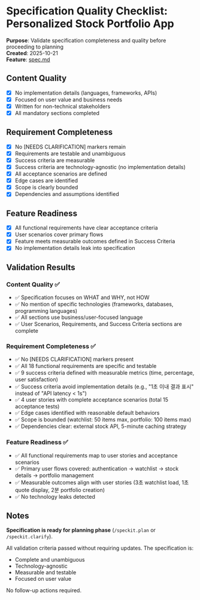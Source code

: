 # Specification Quality Checklist: Personalized Stock Portfolio App

**Purpose**: Validate specification completeness and quality before proceeding to planning  
**Created**: 2025-10-21  
**Feature**: [spec.md](../spec.md)

## Content Quality

- [x] No implementation details (languages, frameworks, APIs)
- [x] Focused on user value and business needs
- [x] Written for non-technical stakeholders
- [x] All mandatory sections completed

## Requirement Completeness

- [x] No [NEEDS CLARIFICATION] markers remain
- [x] Requirements are testable and unambiguous
- [x] Success criteria are measurable
- [x] Success criteria are technology-agnostic (no implementation details)
- [x] All acceptance scenarios are defined
- [x] Edge cases are identified
- [x] Scope is clearly bounded
- [x] Dependencies and assumptions identified

## Feature Readiness

- [x] All functional requirements have clear acceptance criteria
- [x] User scenarios cover primary flows
- [x] Feature meets measurable outcomes defined in Success Criteria
- [x] No implementation details leak into specification

## Validation Results

### Content Quality ✅
- ✅ Specification focuses on WHAT and WHY, not HOW
- ✅ No mention of specific technologies (frameworks, databases, programming languages)
- ✅ All sections use business/user-focused language
- ✅ User Scenarios, Requirements, and Success Criteria sections are complete

### Requirement Completeness ✅
- ✅ No [NEEDS CLARIFICATION] markers present
- ✅ All 18 functional requirements are specific and testable
- ✅ 9 success criteria defined with measurable metrics (time, percentage, user satisfaction)
- ✅ Success criteria avoid implementation details (e.g., "1초 이내 결과 표시" instead of "API latency < 1s")
- ✅ 4 user stories with complete acceptance scenarios (total 15 acceptance tests)
- ✅ Edge cases identified with reasonable default behaviors
- ✅ Scope is bounded (watchlist: 50 items max, portfolio: 100 items max)
- ✅ Dependencies clear: external stock API, 5-minute caching strategy

### Feature Readiness ✅
- ✅ All functional requirements map to user stories and acceptance scenarios
- ✅ Primary user flows covered: authentication → watchlist → stock details → portfolio management
- ✅ Measurable outcomes align with user stories (3초 watchlist load, 1초 quote display, 2분 portfolio creation)
- ✅ No technology leaks detected

## Notes

**Specification is ready for planning phase** (`/speckit.plan` or `/speckit.clarify`).

All validation criteria passed without requiring updates. The specification is:
- Complete and unambiguous
- Technology-agnostic
- Measurable and testable
- Focused on user value

No follow-up actions required.
